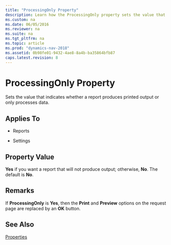 ```yaml
---
title: "ProcessingOnly Property"
description: Learn how the ProcessingOnly property sets the value that indicates whether a report produces printed output or only processes data.
ms.custom: na
ms.date: 06/05/2016
ms.reviewer: na
ms.suite: na
ms.tgt_pltfrm: na
ms.topic: article
ms.prod: "dynamics-nav-2018"
ms.assetid: 0b98fe01-9432-4ae8-8a4b-ba35864bfb87
caps.latest.revision: 8
---
```

# ProcessingOnly Property
Sets the value that indicates whether a report produces printed output or only processes data.  
  
## Applies To  
  
-   Reports  
  
-   Settings  
  
## Property Value  
 **Yes** if you want a report that will not produce output; otherwise, **No**. The default is **No**.  
  
## Remarks  
 If **ProcessingOnly** is **Yes**, then the **Print** and **Preview** options on the request page are replaced by an **OK** button.  
  
## See Also  
 [Properties](Properties.md)